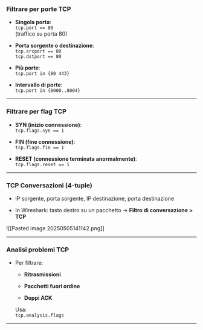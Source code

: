 ### **Filtrare per porte TCP**

- **Singola porta**:  
    `tcp.port == 80`  
    (traffico su porta 80)
    
- **Porta sorgente o destinazione**:  
    `tcp.srcport == 80`  
    `tcp.dstport == 80`
    
- **Più porte**:  
    `tcp.port in {80 443}`
    
- **Intervallo di porte**:  
    `tcp.port in {8000..8004}`
    

---

### **Filtrare per flag TCP**

- **SYN (inizio connessione)**:  
    `tcp.flags.syn == 1`
    
- **FIN (fine connessione)**:  
    `tcp.flags.fin == 1`
    
- **RESET (connessione terminata anormalmente)**:  
    `tcp.flags.reset == 1`
    

---

###  **TCP Conversazioni (4-tuple)**

- IP sorgente, porta sorgente, IP destinazione, porta destinazione
    
- In Wireshark: tasto destro su un pacchetto → **Filtro di conversazione > TCP**


![[Pasted image 20250505141142.png]]

---

### **Analisi problemi TCP**

- Per filtrare:
    
    - **Ritrasmissioni**
        
    - **Pacchetti fuori ordine**
        
    - **Doppi ACK**
        
    
    Usa:  
    `tcp.analysis.flags`
    

---
